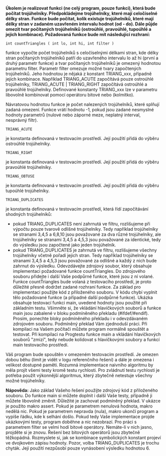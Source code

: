 **Úkolem je realizovat funkci (ne celý program, pouze funkci), která bude počítat trojúhelníky. Předpokládejme trojúhelníky, které mají celočíselné délky stran. Funkce bude počítat, kolik existuje trojúhelníků, které mají délky stran v zadaném uzavřeném intervalu hodnot (od - do). Dále půjde omezit tvar počítaných trojúhelníků (ostroúhlé, pravoúhlé, tupoúhlé a jejich kombinace). Požadovaná funkce bude mít následující rozhraní:**

    int countTriangles ( int lo, int hi, int filter )

funkce vypočte počet trojúhelníků s celočíselnými délkami stran, kde délky stran počítaných trojúhelníků patří do uzavřeného intervalu lo až hi (první a druhý parametr funkce) a tvar počítaných trojúhelníků je omezený hodnotou parametru filter.
Parametr filter omezuje možné tvary započtených trojúhelníků. Jeho hodnotou je nějaká z konstant TRIANG_xxx, případně jejich kombinace. Například TRIANG_ACUTE započítává pouze ostroúhlé trojúhelníky, TRIANG_ACUTE | TRIANG_RIGHT započítává ostroúhlé a pravoúhlé trojúhelníky. Definované konstanty TRIANG_xxx lze v parametru libovolně kombinovat pomocí operátoru bitové nebo (kolmítko).

Návratovou hodnotou funkce je počet nalezených trojúhelníků, které splňují zadaná omezení. Funkce vrátí hodnotu -1, pokud jsou zadané nesmyslné hodnoty parametrů (nulové nebo záporné meze, neplatný interval, nesprávný filtr).

    TRIANG_ACUTE

je konstanta definovaná v testovacím prostředí. Její použití přidá do výběru ostroúhlé trojúhelníky.

    TRIANG_RIGHT

je konstanta definovaná v testovacím prostředí. Její použití přidá do výběru pravoúhlé trojúhelníky.

    TRIANG_OBTUSE

je konstanta definovaná v testovacím prostředí. Její použití přidá do výběru tupoúhlé trojúhelníky.

    TRIANG_DUPLICATES

je konstanta definovaná v testovacím prostředí, která řídí započítávání shodných trojúhelníků:
- pokud TRIANG_DUPLICATES není zahrnutá ve filtru, rozlišujeme při výpočtu pouze tvarově odlišné trojúhelníky. Tedy například trojúhelníky se stranami 3,4,5 a 6,8,10 jsou považované za dva různé trojúhelníky, ale trojúhelníky se stranami 3,4,5 a 4,5,3 jsou považované za identické, tedy do výsledku jsou započtené jako jeden trojúhelník.
- pokud TRIANG_DUPLICATES je zahrnutá ve filtru, rozlišujeme všechny trojúhelníky včetně pořadí jejich stran. Tedy například trojúhelníky se stranami 3,4,5 a 4,5,3 jsou považované za odlišné a každý z nich bude zahrnut do výsledku.
Odevzdávejte zdrojový soubor, který obsahuje implementaci požadované funkce countTriangles. Do zdrojového souboru přidejte i další Vaše podpůrné funkce, které jsou z ní volané. Funkce countTriangles bude volaná z testovacího prostředí, je proto důležité přesně dodržet zadané rozhraní funkce. Za základ pro implementaci použijte kód z přiloženého souboru. V kódu chybí vyplnit tělo požadované funkce (a případné další podpůrné funkce). Ukázka obsahuje testovací funkci main, uvedené hodnoty jsou použité při základním testu. Všimněte si, že vkládání hlavičkových souborů a funkce main jsou zabalené v bloku podmíněného překladu (#ifdef/#endif). Prosím, ponechte bloky podmíněného překladu i v odevzdávaném zdrojovém souboru. Podmíněný překlad Vám zjednoduší práci. Při kompilaci na Vašem počítači můžete program normálně spouštět a testovat. Při kompilaci na Progtestu funkce main a vkládání hlavičkových souborů "zmizí", tedy nebude kolidovat s hlavičkovými soubory a funkcí main testovacího prostředí.

Váš program bude spouštěn v omezeném testovacím prostředí. Je omezen dobou běhu (limit je vidět v logu referenčního řešení) a dále je omezena i velikost dostupné paměti. Rozumná implementace naivního algoritmu by měla projít všemi testy kromě testu rychlosti. Pro zvládnutí testu rychlosti je potřeba použít výkonnější algoritmus, který zbytečně netestuje všechny možné trojúhelníky.

**Nápověda:**
Jako základ Vašeho řešení použijte zdrojový kód z přiloženého souboru.
Do funkce main si můžete doplnit i další Vaše testy, případně ji můžete libovolně změnit. Důležité je zachovat podmíněný překlad.
V ukázce je použito makro assert. Pokud je parametrem nenulová hodnota, makro nedělá nic. Pokud je parametrem nepravda (nula), makro ukončí program a vypíše řádku, kde k selhání došlo. Pokud tedy Vaše implementace projde ukázkovými testy, program doběhne a nic nezobrazí.
Pro práci s parametrem filter se velmi hodí bitové operátory. Nemáte-li v nich jasno, projděte si je znovu. Řešení bez bitových operátorů jsou zbytečně těžkopádná. Rozmyslete si, jak se kombinace symbolických konstant projeví ve dvojkovém zápisu hodnoty.
Pozor, volba TRIANG_DUPLICATES je trochu chyták. Její použití nezpůsobí pouze vynásobení výsledku hodnotou 6.

